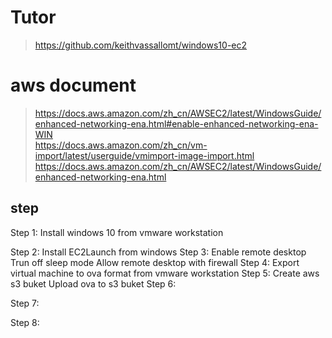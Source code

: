 # Tutor
> https://github.com/keithvassallomt/windows10-ec2  

# aws document
> https://docs.aws.amazon.com/zh_cn/AWSEC2/latest/WindowsGuide/enhanced-networking-ena.html#enable-enhanced-networking-ena-WIN  
> https://docs.aws.amazon.com/zh_cn/vm-import/latest/userguide/vmimport-image-import.html  
> https://docs.aws.amazon.com/zh_cn/AWSEC2/latest/WindowsGuide/enhanced-networking-ena.html  

## step
Step 1:
    Install windows 10 from vmware workstation

Step 2:
    Install EC2Launch from windows
Step 3:
    Enable remote desktop
    Trun off sleep mode
    Allow remote desktop with firewall
Step 4:
    Export virtual machine to ova format from vmware workstation
Step 5:
    Create aws s3 buket
    Upload ova to s3 buket
Step 6:

Step 7:

Step 8:

